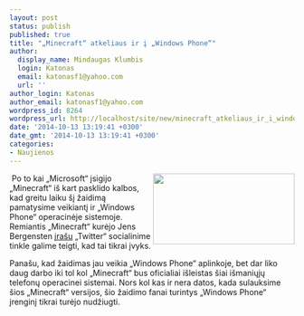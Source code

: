 ```yaml
---
layout: post
status: publish
published: true
title: "„Minecraft“ atkeliaus ir į „Windows Phone“"
author:
  display_name: Mindaugas Klumbis
  login: Katonas
  email: katonasf1@yahoo.com
  url: ''
author_login: Katonas
author_email: katonasf1@yahoo.com
wordpress_id: 8264
wordpress_url: http://localhost/site/new/minecraft_atkeliaus_ir_i_windows_phone_/
date: '2014-10-13 13:19:41 +0300'
date_gmt: '2014-10-13 13:19:41 +0300'
categories:
- Naujienos
---
```

<p>
	<img alt="" src="http://technews.lt/userfiles/microsoft.jpg" style="width: 250px; height: 125px; float: right;" />&nbsp;Po to kai &bdquo;Microsoft&ldquo; įsigijo &bdquo;Minecraft&ldquo; i&scaron; kart pasklido kalbos, kad greitu laiku &scaron;į žaidimą pamatysime veikiantį ir &bdquo;Windows Phone&ldquo; operacinėje sistemoje. Remiantis &bdquo;Minecraft&ldquo; kurėjo Jens Bergensten <u><a href="https://twitter.com/jeb_/status/520631803837960192">įra&scaron;u</a></u> &bdquo;Twitter&ldquo; socialinime tinkle galime teigti, kad tai tikrai įvyks.</p>
<div>
	Pana&scaron;u, kad žaidimas jau veikia &bdquo;Windows Phone&ldquo; aplinkoje, bet dar liko daug darbo iki tol kol &bdquo;Minecraft&ldquo; bus oficialiai i&scaron;leistas &scaron;iai i&scaron;maniųjų telefonų operacinei sistemai. Nors kol kas ir nera datos, kada sulauksime &scaron;ios &bdquo;Minecraft&ldquo; versijos, &scaron;io žaidimo fanai turintys &bdquo;Windows Phone&ldquo; įrenginį tikrai turėjo nudžiugti.</div>

